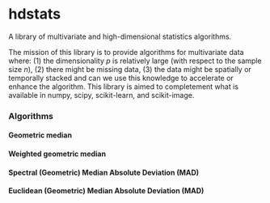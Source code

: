 # hdstats

A library of multivariate and high-dimensional statistics algorithms.

The mission of this library is to provide algorithms for multivariate data where: (1) the dimensionality $p$ is relatively large (with respect to the sample size $n$), (2) there might be missing data, (3) the data might be spatially or temporally stacked and can we use this knowledge to accelerate or enhance the algorithm. This library is aimed to completement what is available in numpy, scipy, scikit-learn, and scikit-image.


### Algorithms

#### Geometric median

#### Weighted geometric median

#### Spectral (Geometric) Median Absolute Deviation (MAD)

#### Euclidean (Geometric) Median Absolute Deviation (MAD)


